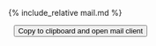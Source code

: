 {% include_relative mail.md %}


<textarea style="height: 0px; max-height: 0px; width: 0px; max-width: 0px; opacity: 0" id="textarea">
{% include_relative mail.md %}
</textarea>

<button id="button" data-clipboard-action="copy" data-clipboard-target="#textarea" data-tippy-content="Copied, opening mail client">
    Copy to clipboard and open mail client
</button>

<script src="https://unpkg.com/@popperjs/core@2"></script>
<script src="https://unpkg.com/tippy.js@6"></script>
<script src="https://cdnjs.cloudflare.com/ajax/libs/clipboard.js/2.0.4/clipboard.min.js"></script>
<script>
document.addEventListener("DOMContentLoaded", function() {
    new ClipboardJS('#button');

    tippy('#button', {
        trigger: 'click',
    });

    document.getElementById('button').addEventListener('click', function() {
        let address_data = "{% include_relative addresses.md %}";
        let subject_data = "{% include_relative subject.md %}";
        let body_data = `{% include_relative mail.md %}`;
        body_data = body_data.replace(/\n/g, '%0D%0A');

        setTimeout(function() {
            window.location.href = `mailto:address_data?subject=subject_data&body=body_data`;
        }, 550);
    });
});
</script>
